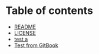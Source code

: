 # Table of contents

* [README](README.md)
* [LICENSE](license.md)
* [test a](test-a.md)
* [Test from GitBook](test-gitbook.md)

